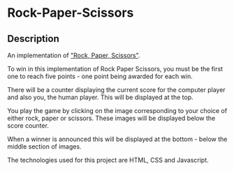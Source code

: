 # Rock-Paper-Scissors

## Description

An implementation of <a href="https://en.wikipedia.org/wiki/Rock_paper_scissors">"Rock, Paper, Scissors"</a>.

To win in this implementation of Rock Paper Scissors, you must be the first one 
to reach five points - one point being awarded for each win.

There will be a counter displaying the current score for the computer player 
and also you, the human player. This will be displayed at the top.

You play the game by clicking on the image corresponding to your choice of 
either rock, paper or scissors. These images will be displayed below the score 
counter.

When a winner is announced this will be displayed at the bottom - below the 
middle section of images.

The technologies used for this project are HTML, CSS and Javascript.

